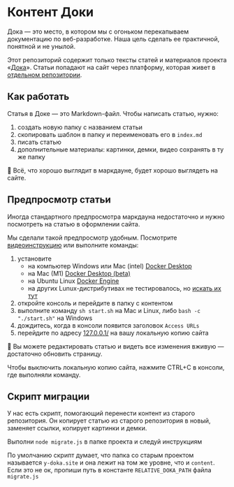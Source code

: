 # Контент Доки

Дока — это место, в котором мы с огоньком перекапываем документацию по веб-разработке. Наша цель сделать ее практичной, понятной и не унылой.

Этот репозиторий содержит только тексты статей и материалов проекта «[Дока](y-doka.site/)». Статьи попадают на сайт через платформу, которая живет в [отдельном репозитории](github.com/y-Doka/platform).


## Как работать

Статья в Доке — это Markdown-файл. Чтобы написать статью, нужно:
1. создать новую папку с названием статьи
1. скопировать шаблон в папку и переименовать его в `index.md`
1. писать статью
1. дополнительные материалы: картинки, демки, видео сохранять в ту же папку

🤝 Всё, что хорошо выглядит в маркдауне, будет хорошо выглядеть на сайте.


## Предпросмотр статьи

Иногда стандартного предпросмотра маркдауна недостаточно и нужно посмотреть на статью в оформлении сайта.

Мы сделали такой предпросмотр удобным. Посмотрите [видеоинструкцию](https://www.loom.com/share/150f5c7124c94ce497fc49fb8596a013) или выполните команды:

1. установите
    - на компьютер Windows или Mac (intel) [Docker Desktop](https://www.docker.com/products/docker-desktop)
    - на Mac (M1) [Docker Desktop (beta)](https://docs.docker.com/docker-for-mac/apple-m1/)
    - на Ubuntu Linux [Docker Engine](https://docs.docker.com/engine/install/ubuntu/)
    - на других Lunux-дистрибутивах не тестировалось, но [искать их тут](https://docs.docker.com/engine/install/)
1. откройте консоль и перейдите в папку с контентом
1. выполните команду `sh start.sh` на Mac и Linux, либо `bash -c "./start.sh"` на Windows
1. дождитесь, когда в консоли появится заголовок `Access URLs`
1. перейдите по адресу [127.0.0.1/](127.0.0.1/) на вашу локальную копию сайта

🧨 Вы можете редактировать статью и видеть все изменения вживую — достаточно обновить страницу.

Чтобы выключить локальную копию сайта, нажмите CTRL+C в консоли, где выполняли команду.

## Скрипт миграции

У нас есть скрипт, помогающий перенести контент из старого репозитория.
Он копирует статью из старого репозитория в новый, заменяет ссылки, копирует картинки и демки.

Выполни `node migrate.js` в папке проекта и следуй инструкциям

По умолчанию скрипт думает, что папка со старым проектом называется `y-doka.site`
и она лежит на том же уровне, что и `content`. Если это не ок, пропиши путь в константе `RELATIVE_DOKA_PATH` файла `migrate.js`
